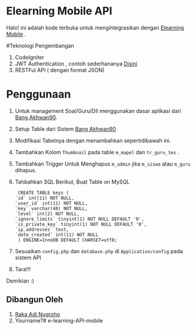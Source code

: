 # Elearning Mobile API

Halo! ini adalah kode terbuka untuk mengintegrasikan dengan [Elearning Mobile](http://github.com/rakaadinugroho/Elarning-Mobile) .

#Teknologi Pengembangan
1. CodeIgniter
2. JWT Authentication , contoh sederhananya [Disini](https://github.com/rakaadinugroho/Codeigniter-JWT-User-Authentication)
3. RESTFul APi ( dengan format JSON)

Penggunaan
=====
1. Untuk management Soal/Guru/Dll menggunakan dasar aplikasi dari [Bang Akhwan90](https://github.com/akhwan90/cat).
2. Setup Table dari Sistem [Bang Akhwan90](https://github.com/akhwan90/cat)
3. Modifikasi Tabelnya dengan menambahkan sepertidibawah ini.
4. Tambahkan Kolom `Thumbnail` pada table `m_mapel` dan `tr_guru_tes` .
5. Tambahkan Trigger Untuk Menghapus `m_admin` jika `m_siswa` atau `m_guru` dihapus.
6. Tahbahkan SQL Berikut, Buat Table on MySQL
    
        CREATE TABLE keys (
       `id` int(11) NOT NULL,
       `user_id` int(11) NOT NULL,
       `key` varchar(40) NOT NULL,
       `level` int(2) NOT NULL,
       `ignore_limits` tinyint(1) NOT NULL DEFAULT '0',
       `is_private_key` tinyint(1) NOT NULL DEFAULT '0',
       `ip_addresses` text,
       `date_created` int(11) NOT NULL
        ) ENGINE=InnoDB DEFAULT CHARSET=utf8;
7. Sesuaikan `config.php` dan `database.php` di `Application/config` pada sistem API
8. Tara!!!

Demikian :)

## Dibangun Oleh
1. [Raka Adi Nugroho](http://github.com/rakaadinugroho)
2. Yourname?# e-learning-API-mobile
